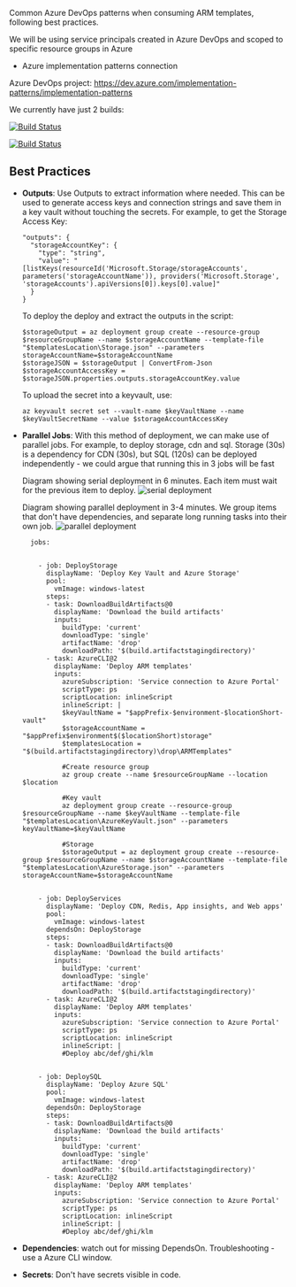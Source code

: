 Common Azure DevOps patterns when consuming ARM templates, following best practices.

We will be using service principals created in Azure DevOps and scoped to specific resource groups in Azure
- Azure implementation patterns connection

Azure DevOps project: https://dev.azure.com/implementation-patterns/implementation-patterns

We currently have just 2 builds:

[![Build Status](https://dev.azure.com/implementation-patterns/implementation-patterns/_apis/build/status/microsoft.implementation-patterns?branchName=main)](https://dev.azure.com/implementation-patterns/implementation-patterns/_build/latest?definitionId=2&branchName=main)

[![Build Status](https://dev.azure.com/implementation-patterns/implementation-patterns/_apis/build/status/Servicebus%20deployment?branchName=main)](https://dev.azure.com/implementation-patterns/implementation-patterns/_build/latest?definitionId=3&branchName=main)

## Best Practices
- **Outputs**: Use Outputs to extract information where needed. This can be used to generate access keys and connection strings and save them in a key vault without touching the secrets. For example, to get the Storage Access Key:

      "outputs": {
        "storageAccountKey": {
          "type": "string",
          "value": "[listKeys(resourceId('Microsoft.Storage/storageAccounts', parameters('storageAccountName')), providers('Microsoft.Storage', 'storageAccounts').apiVersions[0]).keys[0].value]"
        }
      }

  To deploy the deploy and extract the outputs in the script:

      $storageOutput = az deployment group create --resource-group $resourceGroupName --name $storageAccountName --template-file "$templatesLocation\Storage.json" --parameters storageAccountName=$storageAccountName
      $storageJSON = $storageOutput | ConvertFrom-Json
      $storageAccountAccessKey = $storageJSON.properties.outputs.storageAccountKey.value

  To upload the secret into a keyvault, use:

      az keyvault secret set --vault-name $keyVaultName --name $keyVaultSecretName --value $storageAccountAccessKey 

    
- **Parallel Jobs**: With this method of deployment, we can make use of parallel jobs. For example, to deploy storage, cdn and sql. Storage (30s) is a dependency for CDN (30s), but SQL (120s) can be deployed independently - we could argue that running this in 3 jobs will be fast

    Diagram showing serial deployment in 6 minutes. Each item must wait for the previous item to deploy.
    ![serial deployment](https://github.com/microsoft/implementation-patterns/blob/main/azure-pipelines/serialJobPipelines.png)
    
    Diagram showing parallel deployment in 3-4 minutes. We group items that don't have dependencies, and separate long running tasks into their own job.
    ![parallel deployment](https://github.com/microsoft/implementation-patterns/blob/main/azure-pipelines/parallelJobPipelines.png)
    
        jobs:


          - job: DeployStorage
            displayName: 'Deploy Key Vault and Azure Storage'
            pool:
              vmImage: windows-latest
            steps:
            - task: DownloadBuildArtifacts@0
              displayName: 'Download the build artifacts'
              inputs:
                buildType: 'current'
                downloadType: 'single'
                artifactName: 'drop'
                downloadPath: '$(build.artifactstagingdirectory)'
            - task: AzureCLI@2
              displayName: 'Deploy ARM templates'
              inputs:
                azureSubscription: 'Service connection to Azure Portal'
                scriptType: ps
                scriptLocation: inlineScript
                inlineScript: |             
                $keyVaultName = "$appPrefix-$environment-$locationShort-vault"
                $storageAccountName = "$appPrefix$environment$($locationShort)storage"
                $templatesLocation = "$(build.artifactstagingdirectory)\drop\ARMTemplates"
               
                #Create resource group
                az group create --name $resourceGroupName --location $location 
                
                #Key vault
                az deployment group create --resource-group $resourceGroupName --name $keyVaultName --template-file "$templatesLocation\AzureKeyVault.json" --parameters keyVaultName=$keyVaultName
                
                #Storage
                $storageOutput = az deployment group create --resource-group $resourceGroupName --name $storageAccountName --template-file "$templatesLocation\AzureStorage.json" --parameters storageAccountName=$storageAccountName
 

          - job: DeployServices
            displayName: 'Deploy CDN, Redis, App insights, and Web apps'
            pool:
              vmImage: windows-latest
            dependsOn: DeployStorage
            steps:
            - task: DownloadBuildArtifacts@0
              displayName: 'Download the build artifacts'
              inputs:
                buildType: 'current'
                downloadType: 'single'
                artifactName: 'drop'
                downloadPath: '$(build.artifactstagingdirectory)'
            - task: AzureCLI@2
              displayName: 'Deploy ARM templates'
              inputs:
                azureSubscription: 'Service connection to Azure Portal'
                scriptType: ps
                scriptLocation: inlineScript
                inlineScript: |             
                #Deploy abc/def/ghi/klm


          - job: DeploySQL
            displayName: 'Deploy Azure SQL'
            pool:
              vmImage: windows-latest
            dependsOn: DeployStorage
            steps:
            - task: DownloadBuildArtifacts@0
              displayName: 'Download the build artifacts'
              inputs:
                buildType: 'current'
                downloadType: 'single'
                artifactName: 'drop'
                downloadPath: '$(build.artifactstagingdirectory)'
            - task: AzureCLI@2
              displayName: 'Deploy ARM templates'
              inputs:
                azureSubscription: 'Service connection to Azure Portal'
                scriptType: ps
                scriptLocation: inlineScript
                inlineScript: |             
                #Deploy abc/def/ghi/klm
    
- **Dependencies**: watch out for missing DependsOn. Troubleshooting - use a Azure CLI window. 
- **Secrets**: Don't have secrets visible in code. 
